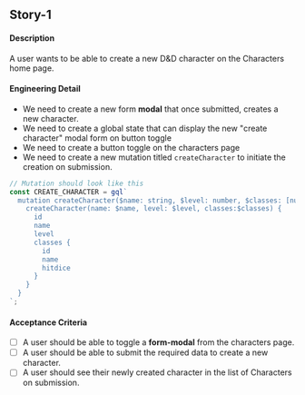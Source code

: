 ## Story-1

#### Description
A user wants to be able to create a new D&D character on the Characters home page.

#### Engineering Detail
* We need to create a new form **modal** that once submitted, creates a new character.
* We need to create a global state that can display the new "create character" modal form on button toggle
* We need to create a button toggle on the characters page
* We need to create a new mutation titled `createCharacter` to initiate the creation on submission.
```js
// Mutation should look like this
const CREATE_CHARACTER = gql`
  mutation createCharacter($name: string, $level: number, $classes: [number]) {
    createCharacter(name: $name, level: $level, classes:$classes) {
      id
      name
      level
      classes {
        id
        name
        hitdice
      }
    }
  }
`;
```

#### Acceptance Criteria

- [ ] A user should be able to toggle a **form-modal** from the characters page.
- [ ] A user should be able to submit the required data to create a new character.
- [ ] A user should see their newly created character in the list of Characters on submission.
